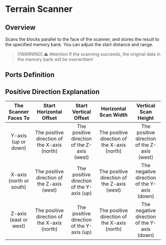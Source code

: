<script setup lang="ts">
import ElectricConnection from "../../../components/ElectricElement/ElectricConnection";
import ElectricConnectorType from "../../../components/ElectricElement/ElectricConnectorType";
import ElectricConnectorDirection from "../../../components/ElectricElement/ElectricConnectorDirection";
import ElectricConnectionDisplayMode from "../../../components/ElectricElement/ElectricConnectionDisplayMode";
import IOPort from "../../../components/ElectricElement/IOPort";
import ElectricElement from "../../../components/ElectricElement/ElectricElement.vue";

let connections = [
    new ElectricConnection(ElectricConnectorDirection.Top, ElectricConnectorType.Input, ElectricConnectionDisplayMode.BitWidth, [
        new IOPort(1, 16, "Start Distance", "For each 1 increase of this, the start position moves one more block away from the scanner in the distance of the scanner faces. If the highest bit is 1, the direction changes to opposite.  \nIf this is 0xFFFF, this will not change the start distance, but change the scan method to the method like [Terrain Raycast Detector](terrain_raycast_detector), which can make a map."),
        new IOPort(17, 17, "Whether Store Block Data", "If this is 0, only store the contents of blocks, otherwise the values of blocks."),
        new IOPort(18, 32, "Empty", "No effect.")
    ]),
    new ElectricConnection(ElectricConnectorDirection.Right, ElectricConnectorType.Input, ElectricConnectionDisplayMode.BitWidth, [
        new IOPort(1, 16, "Start Vertical Offset", "For each 1 increase of this, the start position moves one more block in vertical direction. If the highest bit is 1, the direction changes to opposite. The positive direction is defined below."),
        new IOPort(17, 32, "Start Horizontal Offset", "For each 1 increase of this, the start position moves one more block in horizontal direction. If the highest bit is 1, the direction changes to opposite. The positive direction is defined below.")
    ]),
        new ElectricConnection(ElectricConnectorDirection.Bottom, ElectricConnectorType.Input, ElectricConnectionDisplayMode.BitWidth, [
        new IOPort(1, 32, "Start", "When it changes from 0 no not 0, the scanner will start scanning and store the result to the specified memory bank.")
    ]),
    new ElectricConnection(ElectricConnectorDirection.Left, ElectricConnectorType.Input, ElectricConnectionDisplayMode.BitWidth, [
        new IOPort(1, 16, "Vertical Scan Height", "For each 1 increase of this, the end position moves one more block in vertical direction. The positive direction is defined below."),
        new IOPort(17, 32, "Horizontal Scan Width", "For each 1 increase of this, the end position moves one more block in horizontal direction. The positive direction is defined below.")
    ]),
        new ElectricConnection(ElectricConnectorDirection.In, ElectricConnectorType.Input, ElectricConnectionDisplayMode.BitWidth, [
        new IOPort(1, 32, "Memory Bank ID", "Specify a memory bank with the same ID to store result."),
    ])
];
</script>

# Terrain Scanner <Badge text="v2.0"/>

## Overview

Scans the blocks parallel to the face of the scanner, and stores the result to the specified memory bank. You can adjust the start distance and range.

> [!WARNING] ⚠ Attention
> If the scanning succeeds, the original data in the memory bank will be overwritten!

## Ports Definition

<ElectricElement imgAltPrefix="Terrain Scanner" :connections="connections" imgSrc="/images/expand/sensors/GVTerrainScannerBlock.webp"/>

## Positive Direction Explanation

|  The Scanner Faces To   |           Start Horizontal Offset            |            Start Vertical Offset            |            Horizontal Scan Width             |            Vertical Scan Height             |
|:-----------------------:|:--------------------------------------------:|:-------------------------------------------:|:--------------------------------------------:|:-------------------------------------------:|
|   Y-axis (up or down)   | The positive direction of the X-axis (north) | The positive direction of the Z-axis (west) | The positive direction of the X-axis (north) | The positive direction of the Z-axis (west) |
| X-axis (north or south) | The positive direction of the Z-axis (west)  |  The positive direction of the Y-axis (up)  | The positive direction of the Z-axis (west)  | The negative direction of the Y-axis (down) |
|  Z-axis (east or west)  | The positive direction of the X-axis (north) |  The positive direction of the Y-axis (up)  | The positive direction of the X-axis (north) | The negative direction of the Y-axis (down) |